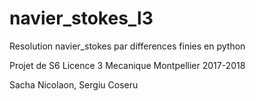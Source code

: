 # navier_stokes_l3

Resolution navier_stokes par differences finies en python

Projet de S6 Licence 3 Mecanique Montpellier 2017-2018 

Sacha Nicolaon, Sergiu Coseru
